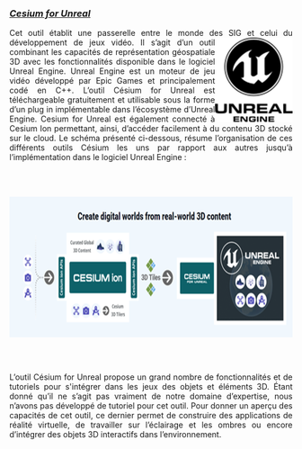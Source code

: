 ### *[Cesium for Unreal](https://cesium.com/platform/cesium-for-unreal/)*
<div align="justify">
Cet outil établit une passerelle entre le monde des SIG et celui du développement de jeux vidéo. <img align="right" height=150 src="/Figures/Unreal.png"> Il s’agit d’un outil combinant les capacités de représentation géospatiale 3D avec les fonctionnalités disponible dans le logiciel Unreal Engine.
Unreal Engine est un moteur de jeu vidéo développé par Epic Games et principalement codé en C++.
L’outil Césium for Unreal est téléchargeable gratuitement et utilisable sous la forme d’un plug in implémentable dans l’écosystème d’Unreal Engine. Cesium for Unreal est également connecté à Cesium Ion permettant, ainsi, d’accéder facilement à du contenu 3D stocké sur le cloud.
Le schéma présenté ci-dessous, résume l’organisation de ces différents outils Césium les uns par rapport aux autres jusqu’à l’implémentation dans le logiciel Unreal Engine :
  

 <br><br/>
  
<p align="center">
<img align="center" height= 250 src="/Figures/UnrealGraph.png">
</p>

 <br><br/>

L’outil Césium for Unreal propose un grand nombre de fonctionnalités et de tutoriels pour s'intégrer dans les jeux des objets et éléments 3D. Étant donné qu’il ne s’agit pas vraiment de notre domaine d’expertise, nous n’avons pas développé de tutoriel pour cet outil. Pour donner un aperçu des capacités de cet outil, ce dernier permet de construire des applications de réalité virtuelle, de travailler sur l’éclairage et les ombres ou encore d’intégrer des objets 3D interactifs dans l’environnement.
  
</div>
